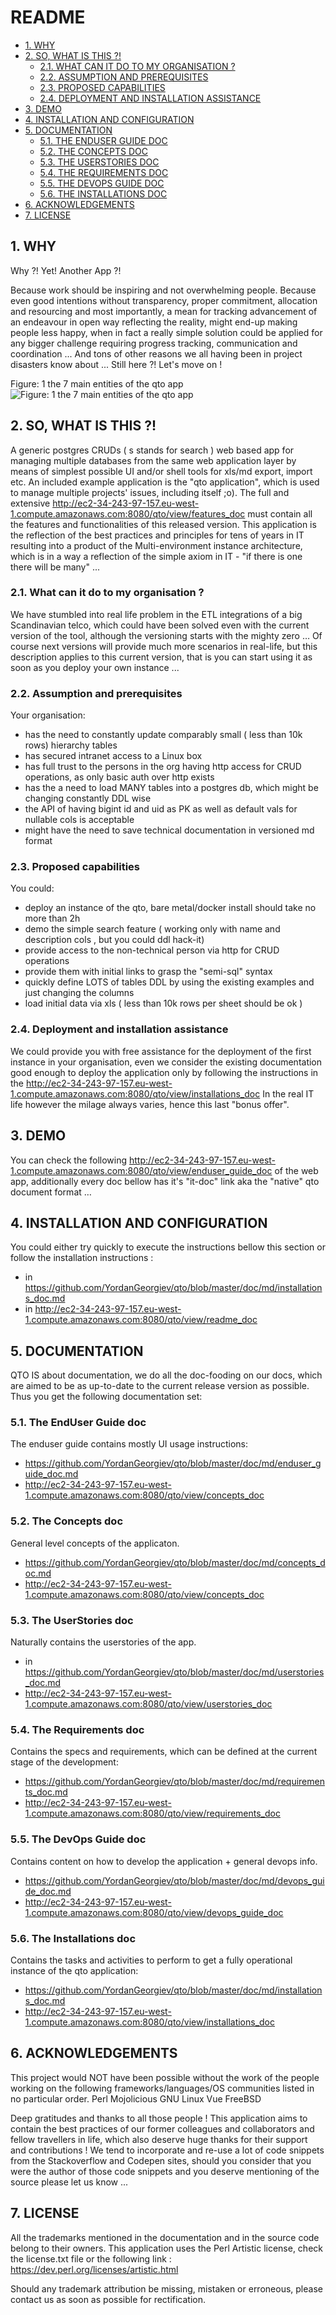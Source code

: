 #  README
* [1. WHY](#1-why)
* [2. SO, WHAT IS THIS ?!](#2-so,-what-is-this-)
  * [2.1. WHAT CAN IT DO TO MY ORGANISATION ?](#21-what-can-it-do-to-my-organisation-)
  * [2.2. ASSUMPTION AND PREREQUISITES](#22-assumption-and-prerequisites)
  * [2.3. PROPOSED CAPABILITIES](#23-proposed-capabilities)
  * [2.4. DEPLOYMENT AND INSTALLATION ASSISTANCE](#24-deployment-and-installation-assistance)
* [3. DEMO](#3-demo)
* [4. INSTALLATION AND CONFIGURATION](#4-installation-and-configuration)
* [5. DOCUMENTATION](#5-documentation)
  * [5.1. THE ENDUSER GUIDE DOC](#51-the-enduser-guide-doc)
  * [5.2. THE CONCEPTS DOC](#52-the-concepts-doc)
  * [5.3. THE USERSTORIES DOC](#53-the-userstories-doc)
  * [5.4. THE REQUIREMENTS DOC](#54-the-requirements-doc)
  * [5.5. THE DEVOPS GUIDE DOC](#55-the-devops-guide-doc)
  * [5.6. THE INSTALLATIONS DOC](#56-the-installations-doc)
* [6. ACKNOWLEDGEMENTS](#6-acknowledgements)
* [7. LICENSE](#7-license)




    

## 1. WHY
Why ?! Yet! Another App ?!

Because work should be inspiring and not overwhelming people. 
Because even good intentions without transparency, proper commitment, allocation and resourcing and most importantly, a mean for tracking advancement of an endeavour in open way reflecting the reality, might end-up making people less happy, when in fact a really simple solution could be applied for any bigger challenge requiring progress tracking, communication and coordination ... And tons of other reasons we all having been in project disasters know about ... Still here ?! Let's move on !


Figure: 1 
the 7 main entities of the qto app
![Figure: 1 
the 7 main entities of the qto app](https://raw.githubusercontent.com/YordanGeorgiev/qto/master/doc/img/readme/what-is-is.png)

    

## 2. SO, WHAT IS THIS ?!
A generic postgres CRUDs ( s stands for search ) web based app for managing multiple databases from the same web application layer by means of simplest possible UI and/or shell tools for xls/md export, import etc. An included example application is the "qto application", which is used to manage multiple projects' issues, including itself ;o). 
The full and extensive  http://ec2-34-243-97-157.eu-west-1.compute.amazonaws.com:8080/qto/view/features_doc must contain all the features and functionalities of this released version. This application is the reflection of the best practices and principles for tens of years in IT resulting into a product of the Multi-environment instance architecture, which is in a way a reflection of the simple axiom in IT - "if there is one there will be many" ...

    

### 2.1. What can it do to my organisation ?
We have stumbled into real life problem in the ETL integrations of a big Scandinavian telco, which could have been solved even with the current version of the tool, although the versioning starts with the mighty zero … Of course next versions will provide much more scenarios in real-life, but this description applies to this current version, that is you can start using it as soon as you deploy your own instance ...

    

### 2.2. Assumption and prerequisites
Your organisation:

- has the need to constantly update comparably small ( less than 10k rows) hierarchy tables
- has secured intranet access to a Linux box
- has full trust to the persons in the org having http access for CRUD operations, as only basic auth over http exists
- has the a need to load MANY tables into a postgres db, which might be changing constantly DDL wise
- the API of having bigint id and uid as PK as well as default vals for nullable cols is acceptable
- might have the need to save technical documentation in versioned md format

    

### 2.3. Proposed capabilities
You could:

- deploy an instance of the qto, bare metal/docker install should take no more than 2h
- demo the simple search feature ( working only with name and description cols , but you could ddl hack-it)
- provide access to the non-technical person via http for CRUD operations
- provide them with initial links to grasp the "semi-sql" syntax
- quickly define LOTS of tables DDL by using the existing examples and just changing the columns
- load initial data via xls ( less than 10k rows per sheet should be ok )

    

### 2.4. Deployment and installation assistance
We could provide you with free assistance for the deployment of the first instance in your organisation, even we consider the existing documentation good enough to deploy the application only by following the instructions in the http://ec2-34-243-97-157.eu-west-1.compute.amazonaws.com:8080/qto/view/installations_doc In the real IT life however the milage always varies, hence this last "bonus offer".


    

## 3. DEMO
You can check the following http://ec2-34-243-97-157.eu-west-1.compute.amazonaws.com:8080/qto/view/enduser_guide_doc of the web app, additionally every doc bellow has it's "it-doc" link aka the "native" qto document format …

    

## 4. INSTALLATION AND CONFIGURATION
You could either try quickly to execute the instructions bellow this section or follow the installation instructions : 
 - in https://github.com/YordanGeorgiev/qto/blob/master/doc/md/installations_doc.md
 - in http://ec2-34-243-97-157.eu-west-1.compute.amazonaws.com:8080/qto/view/readme_doc

    

## 5. DOCUMENTATION
QTO IS about documentation, we do all the doc-fooding on our docs, which are aimed to be as up-to-date to the current release version as possible. Thus you get the following documentation set:

    

### 5.1. The EndUser Guide doc
The enduser guide contains mostly UI usage instructions:
 - https://github.com/YordanGeorgiev/qto/blob/master/doc/md/enduser_guide_doc.md
 - http://ec2-34-243-97-157.eu-west-1.compute.amazonaws.com:8080/qto/view/concepts_doc

    

### 5.2. The Concepts doc
General level concepts of the applicaton. 
 - https://github.com/YordanGeorgiev/qto/blob/master/doc/md/concepts_doc.md
 - http://ec2-34-243-97-157.eu-west-1.compute.amazonaws.com:8080/qto/view/concepts_doc

    

### 5.3. The UserStories doc
Naturally contains the userstories of the app. 
- in https://github.com/YordanGeorgiev/qto/blob/master/doc/md/userstories_doc.md 
 - http://ec2-34-243-97-157.eu-west-1.compute.amazonaws.com:8080/qto/view/userstories_doc

    

### 5.4. The Requirements doc
Contains the specs and requirements, which can be defined at the current stage of the development:
 - https://github.com/YordanGeorgiev/qto/blob/master/doc/md/requirements_doc.md
 - http://ec2-34-243-97-157.eu-west-1.compute.amazonaws.com:8080/qto/view/requirements_doc

    

### 5.5. The DevOps Guide doc
Contains content on how to develop the application + general devops info.
- https://github.com/YordanGeorgiev/qto/blob/master/doc/md/devops_guide_doc.md
- http://ec2-34-243-97-157.eu-west-1.compute.amazonaws.com:8080/qto/view/devops_guide_doc

    

### 5.6. The Installations doc
Contains the tasks and activities to perform to get a fully operational instance of the qto application:
 - https://github.com/YordanGeorgiev/qto/blob/master/doc/md/installations_doc.md
 - http://ec2-34-243-97-157.eu-west-1.compute.amazonaws.com:8080/qto/view/installations_doc

    

## 6. ACKNOWLEDGEMENTS
This project would NOT have been possible without the work of the people working on the following frameworks/languages/OS communities listed in no particular order.
Perl
Mojolicious
GNU Linux
Vue
FreeBSD

Deep gratitudes and thanks to all those people ! This application aims to contain the best practices of our former colleagues and collaborators and fellow travellers in life, which also deserve huge thanks for their support and contributions ! We tend to incorporate and re-use a lot of code snippets from the Stackoverflow and Codepen sites, should you consider that you were the author of those code snippets and you deserve mentioning of the source please let us know ...

    

## 7. LICENSE
All the trademarks mentioned in the documentation and in the source code belong to their owners. This application uses the Perl Artistic license, check the license.txt file or the following link : https://dev.perl.org/licenses/artistic.html

Should any trademark attribution be missing, mistaken or erroneous, please contact us as soon as possible for rectification.

    

